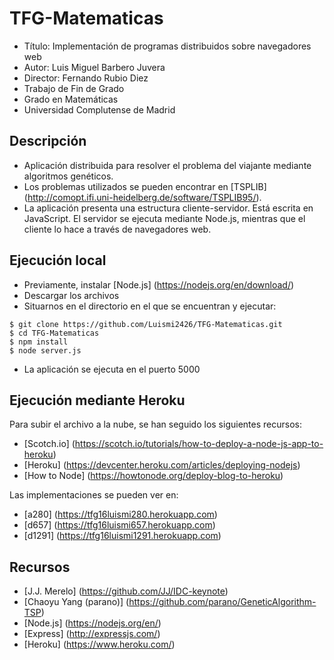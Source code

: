 # TFG-Matematicas 

- Título: Implementación de programas distribuidos sobre navegadores web 
- Autor: Luis Miguel Barbero Juvera
- Director: Fernando Rubio Diez 
- Trabajo de Fin de Grado
- Grado en Matemáticas
- Universidad Complutense de Madrid

## Descripción 

- Aplicación distribuida para resolver el problema del viajante mediante algoritmos genéticos. 
- Los problemas utilizados se pueden encontrar en [TSPLIB] (http://comopt.ifi.uni-heidelberg.de/software/TSPLIB95/). 
- La aplicación presenta una estructura cliente-servidor. Está escrita en JavaScript. El servidor se ejecuta mediante Node.js, mientras que el cliente lo hace a través de navegadores web. 

## Ejecución local 

- Previamente, instalar [Node.js] (https://nodejs.org/en/download/) 
- Descargar los archivos 
- Situarnos en el directorio en el que se encuentran y ejecutar:

``` 
$ git clone https://github.com/Luismi2426/TFG-Matematicas.git 
$ cd TFG-Matematicas 
$ npm install 
$ node server.js 
``` 
- La aplicación se ejecuta en el puerto 5000

## Ejecución mediante Heroku

Para subir el archivo a la nube, se han seguido los siguientes recursos:
- [Scotch.io] (https://scotch.io/tutorials/how-to-deploy-a-node-js-app-to-heroku)
- [Heroku] (https://devcenter.heroku.com/articles/deploying-nodejs)
- [How to Node] (https://howtonode.org/deploy-blog-to-heroku)

Las implementaciones se pueden ver en:
- [a280] (https://tfg16luismi280.herokuapp.com)
- [d657] (https://tfg16luismi657.herokuapp.com)
- [d1291] (https://tfg16luismi1291.herokuapp.com)

## Recursos

- [J.J. Merelo] (https://github.com/JJ/IDC-keynote)
- [Chaoyu Yang (parano)] (https://github.com/parano/GeneticAlgorithm-TSP)
- [Node.js] (https://nodejs.org/en/)
- [Express] (http://expressjs.com/)
- [Heroku] (https://www.heroku.com/)
